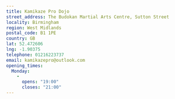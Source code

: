 ```yaml
---
title: Kamikaze Pro Dojo
street_address: The Budokan Martial Arts Centre, Sutton Street
locality: Birmingham
region: West Midlands
postal_code: B1 1PE
country: GB
lat: 52.472606
lng: -1.90375
telephone: 01216223737
email: kamikazepro@outlook.com
opening_times:
  Monday:
    -
      opens: "19:00"
      closes: "21:00"
---
```

